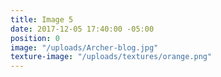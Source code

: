 ```yaml
---
title: Image 5
date: 2017-12-05 17:40:00 -05:00
position: 0
image: "/uploads/Archer-blog.jpg"
texture-image: "/uploads/textures/orange.png"
---
```


